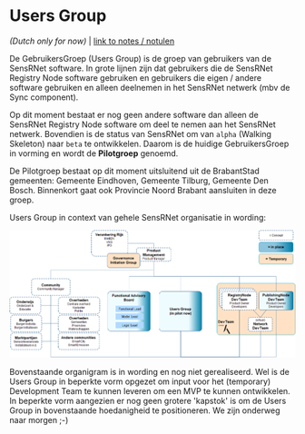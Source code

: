 # Users Group

_(Dutch only for now)_ | [link to notes / notulen](../notes)

De GebruikersGroep (Users Group) is de groep van gebruikers van de SensRNet software.
In grote lijnen zijn dat gebruikers die de SensRNet Registry Node software gebruiken en gebruikers die eigen / andere software gebruiken en alleen deelnemen in het SensRNet netwerk (mbv de Sync component).

Op dit moment bestaat er nog geen andere software dan alleen de SensRNet Registry Node software om deel te nemen aan het SensRNet netwerk. Bovendien is de status van SensRNet om van `alpha` (Walking Skeleton) naar `beta` te ontwikkelen. Daarom is de huidige GebruikersGroep in vorming en wordt de **Pilotgroep** genoemd.

De Pilotgroep bestaat op dit moment uitsluitend uit de BrabantStad gemeenten: Gemeente Eindhoven, Gemeente Tilburg, Gemeente Den Bosch. Binnenkort gaat ook Provincie Noord Brabant aansluiten in deze groep.

Users Group in context van gehele SensRNet organisatie in wording:

![Governance Structure (under construction)](img/SensRNet-governance-structure-v0.3.png)

Bovenstaande organigram is in wording en nog niet gerealiseerd. Wel is de Users Group in beperkte vorm opgezet om input voor het (temporary) Development Team te kunnen leveren om een MVP te kunnen ontwikkelen. In beperkte vorm aangezien er nog geen grotere 'kapstok' is om de Users Group in bovenstaande hoedanigheid te positioneren. We zijn onderweg naar morgen ;-)
